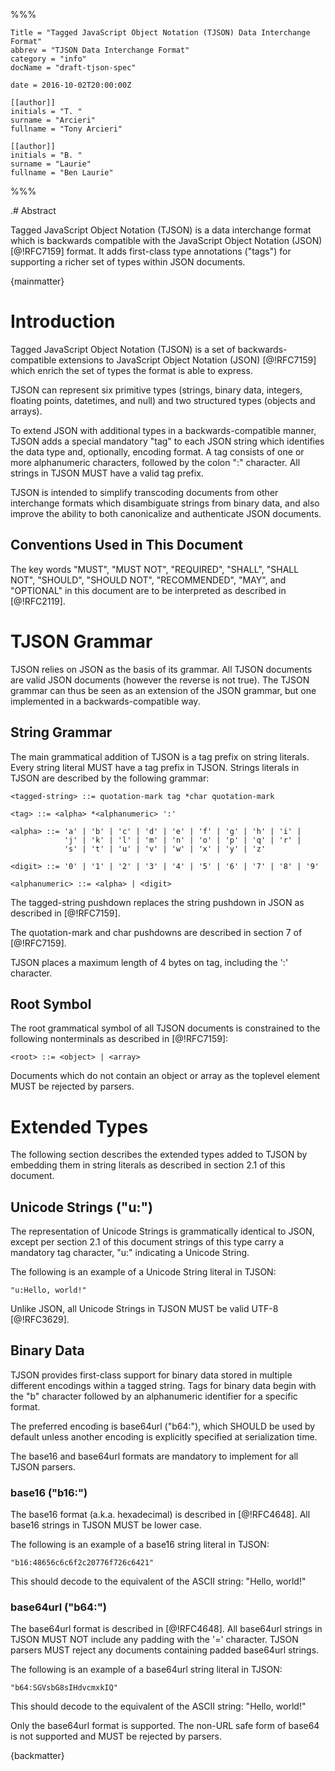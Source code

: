 %%%

    Title = "Tagged JavaScript Object Notation (TJSON) Data Interchange Format"
    abbrev = "TJSON Data Interchange Format"
    category = "info"
    docName = "draft-tjson-spec"
    
    date = 2016-10-02T20:00:00Z
    
    [[author]]
    initials = "T. "
    surname = "Arcieri"
    fullname = "Tony Arcieri"

    [[author]]
    initials = "B. "
    surname = "Laurie"
    fullname = "Ben Laurie"

%%%

.# Abstract

Tagged JavaScript Object Notation (TJSON) is a data interchange format which is
backwards compatible with the JavaScript Object Notation (JSON) [@!RFC7159]
format. It adds first-class type annotations ("tags") for supporting a richer
set of types within JSON documents.

{mainmatter}

# Introduction

Tagged JavaScript Object Notation (TJSON) is a set of backwards-compatible
extensions to JavaScript Object Notation (JSON) [@!RFC7159] which enrich
the set of types the format is able to express.

TJSON can represent six primitive types (strings, binary data, integers,
floating points, datetimes, and null) and two structured types (objects and
arrays).

To extend JSON with additional types in a backwards-compatible manner,
TJSON adds a special mandatory "tag" to each JSON string which identifies
the data type and, optionally, encoding format. A tag consists of one
or more alphanumeric characters, followed by the colon ":" character.
All strings in TJSON MUST have a valid tag prefix.

TJSON is intended to simplify transcoding documents from other interchange
formats which disambiguate strings from binary data, and also improve the
ability to both canonicalize and authenticate JSON documents.

## Conventions Used in This Document

The key words "MUST", "MUST NOT", "REQUIRED", "SHALL", "SHALL NOT", "SHOULD",
"SHOULD NOT", "RECOMMENDED", "MAY", and "OPTIONAL" in this document are to be
interpreted as described in [@!RFC2119].

# TJSON Grammar

TJSON relies on JSON as the basis of its grammar. All TJSON documents are valid
JSON documents (however the reverse is not true). The TJSON grammar can thus
be seen as an extension of the JSON grammar, but one implemented in a
backwards-compatible way.

## String Grammar

The main grammatical addition of TJSON is a tag prefix on string literals. Every
string literal MUST have a tag prefix in TJSON. Strings literals in TJSON are
described by the following grammar:

    <tagged-string> ::= quotation-mark tag *char quotation-mark

    <tag> ::= <alpha> *<alphanumeric> ':'

    <alpha> ::= 'a' | 'b' | 'c' | 'd' | 'e' | 'f' | 'g' | 'h' | 'i' |
                'j' | 'k' | 'l' | 'm' | 'n' | 'o' | 'p' | 'q' | 'r' |
                's' | 't' | 'u' | 'v' | 'w' | 'x' | 'y' | 'z'

    <digit> ::= '0' | '1' | '2' | '3' | '4' | '5' | '6' | '7' | '8' | '9'

    <alphanumeric> ::= <alpha> | <digit>

The tagged-string pushdown replaces the string pushdown in JSON as described in
[@!RFC7159].

The quotation-mark and char pushdowns are described in section 7 of [@!RFC7159].

TJSON places a maximum length of 4 bytes on tag, including the ':' character.

## Root Symbol

The root grammatical symbol of all TJSON documents is constrained to the
following nonterminals as described in [@!RFC7159]:

    <root> ::= <object> | <array>

Documents which do not contain an object or array as the toplevel element
MUST be rejected by parsers.

# Extended Types

The following section describes the extended types added to TJSON by embedding
them in string literals as described in section 2.1 of this document.

## Unicode Strings ("u:")

The representation of Unicode Strings is grammatically identical to JSON,
except per section 2.1 of this document strings of this type carry a
mandatory tag character, "u:" indicating a Unicode String.

The following is an example of a Unicode String literal in TJSON:

    "u:Hello, world!"

Unlike JSON, all Unicode Strings in TJSON MUST be valid UTF-8 [@!RFC3629].

## Binary Data

TJSON provides first-class support for binary data stored in multiple
different encodings within a tagged string. Tags for binary data begin
with the "b" character followed by an alphanumeric identifier for a
specific format.

The preferred encoding is base64url ("b64:"), which SHOULD be used by
default unless another encoding is explicitly specified at serialization
time.

The base16 and base64url formats are mandatory to implement for all TJSON
parsers.

### base16 ("b16:")

The base16 format (a.k.a. hexadecimal) is described in [@!RFC4648]. All base16
strings in TJSON MUST be lower case.

The following is an example of a base16 string literal in TJSON:

    "b16:48656c6c6f2c20776f726c6421"

This should decode to the equivalent of the ASCII string: "Hello, world!"

### base64url ("b64:")

The base64url format is described in [@!RFC4648]. All base64url strings in
TJSON MUST NOT include any padding with the '=' character. TJSON parsers
MUST reject any documents containing padded base64url strings.

The following is an example of a base64url string literal in TJSON:

    "b64:SGVsbG8sIHdvcmxkIQ"

This should decode to the equivalent of the ASCII string: "Hello, world!"

Only the base64url format is supported. The non-URL safe form of base64
is not supported and MUST be rejected by parsers.

{backmatter}
